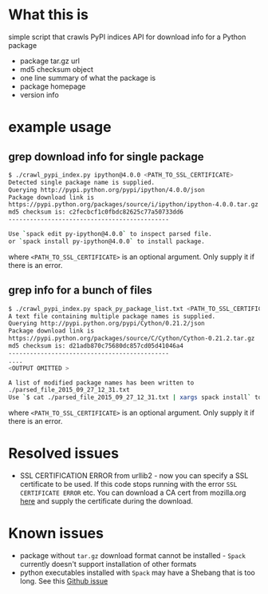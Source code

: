# What this is
simple script that crawls PyPI indices API for download info for a Python package 
* package tar.gz url
* md5 checksum object
* one line summary of what the package is 
* package homepage 
* version info

# example usage
## grep download info for single package
```bash
$ ./crawl_pypi_index.py ipython@4.0.0 <PATH_TO_SSL_CERTIFICATE>
Detected single package name is supplied.
Querying http://pypi.python.org/pypi/ipython/4.0.0/json
Package download link is
https://pypi.python.org/packages/source/i/ipython/ipython-4.0.0.tar.gz
md5 checksum is: c2fecbcf1c0fbdc82625c77a50733dd6
---------------------------------------------

Use `spack edit py-ipython@4.0.0` to inspect parsed file.
or `spack install py-ipython@4.0.0` to install package.
```
where `<PATH_TO_SSL_CERTIFICATE>` is an optional argument. 
Only supply it if there is an error.

## grep info for a bunch of files 
```bash
$ ./crawl_pypi_index.py spack_py_package_list.txt <PATH_TO_SSL_CERTIFICATE>
A text file containing multiple package names is supplied.
Querying http://pypi.python.org/pypi/Cython/0.21.2/json
Package download link is
https://pypi.python.org/packages/source/C/Cython/Cython-0.21.2.tar.gz
md5 checksum is: d21adb870c75680dc857cd05d41046a4
---------------------------------------------
....
<OUTPUT OMITTED >

A list of modified package names has been written to
./parsed_file_2015_09_27_12_31.txt
Use `$ cat ./parsed_file_2015_09_27_12_31.txt | xargs spack install` to install
```
where `<PATH_TO_SSL_CERTIFICATE>` is an optional argument. 
Only supply it if there is an error.

# Resolved issues
* SSL CERTIFICATION ERROR from urllib2 - now you can specify a SSL certificate
    to be used. If this code stops running with the error `SSL CERTIFICATE ERROR` etc.
You can download a CA cert from mozilla.org [here](http://curl.haxx.se/docs/caextract.html)
and supply the certificate during the download.

# Known issues 
* package without `tar.gz` download format cannot be installed - `Spack` currently doesn't
    support installation of other formats 
* python executables installed with `Spack` may have a Shebang that is too long. See this [Github
    issue](https://github.com/scalability-llnl/spack/issues/104)
